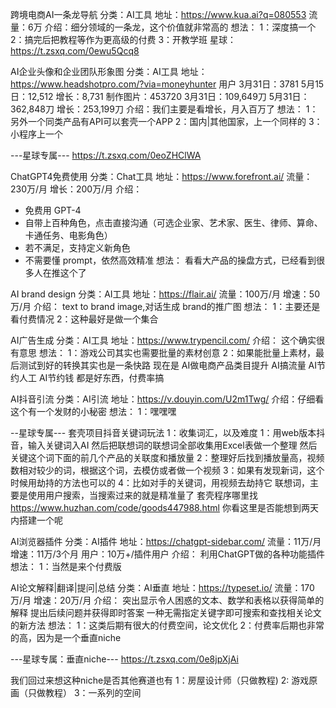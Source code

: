 跨境电商AI一条龙导航
分类：AI工具
地址：https://www.kua.ai?q=080553
流量：6万
介绍：细分领域的一条龙，这个价值就非常高的
想法：
1：深度搞一个
2：搞完后把教程等作为更高级的付费
3：开教学班
星球：https://t.zsxq.com/0ewu5Qcq8


AI企业头像和企业团队形象图
分类：AI工具
地址：https://www.headshotpro.com/?via=moneyhunter
用户
3月31日：3781
5月15日：12,512
增长：8,731
制作图片：453720
3月31日：109,649刀
5月31日：362,848刀
增长：253,199刀
介绍：我们主要是看增长，月入百万了
想法：
1：另外一个同类产品有API可以套壳一个APP
2：国内|其他国家，上一个同样的
3：小程序上一个

---星球专属---
https://t.zsxq.com/0eoZHClWA

ChatGPT4免费使用
分类：Chat工具
地址：https://www.forefront.ai/
流量：230万/月
增长：200万/月
介绍：
- 免费用 GPT-4
- 自带上百种角色，点击直接沟通（可选企业家、艺术家、医生、律师、算命、卡通任务、电影角色）
- 若不满足，支持定义新角色
- 不需要懂 prompt，依然高效精准
想法：
看看大产品的操盘方式，已经看到很多人在推这个了


AI brand design
分类：AI工具
地址：https://flair.ai/
流量：100万/月
增速：50万/月
介绍：
text to brand image,对话生成 brand的推广图
想法：
1：主要还是看付费情况
2：这种最好是做一个集合


AI广告生成
分类：AI工具
地址：https://www.trypencil.com/
介绍：
这个确实很有意思
想法：
1：游戏公司其实也需要批量的素材创意
2：如果能批量上素材，最后测试到好的转换其实也是一条快路
现在是
AI做电商产品类目提升
AI搞流量
AI节约人工
AI节约钱
都是好东西，付费率搞

AI抖音引流
分类：AI引流
地址：https://v.douyin.com/U2m1Twg/
介绍：仔细看这个有一个发财的小秘密
想法：
1：嘿嘿嘿

--星球专属---
套壳项目抖音关键词玩法
1：收集词汇，以及难度
1：用web版本抖音，输入关键词入AI 然后把联想词的联想词全部收集用Excel表做一个整理
然后关键这个词下面的前几个产品的关联度和播放量
2：整理好后找到播放量高，视频数相对较少的词，根据这个词，去模仿或者做一个视频
3：如果有发现新词，这个时候用劫持的方法也可以的
4：比如对手的关键词，用视频去劫持它
联想词，主要是使用用户搜索，当搜索过来的就是精准量了
套壳程序哪里找
https://www.huzhan.com/code/goods447988.html
你看这里是否能想到两天内搭建一个呢


AI浏览器插件
分类：AI插件
地址：https://chatgpt-sidebar.com/
流量：11万/月
增速：11万/3个月
用户：10万+/插件用户
介绍：
利用ChatGPT做的各种功能插件
想法：
1：当然是来个付费版



AI论文解释|翻译|提问|总结
分类：AI垂直
地址：https://typeset.io/
流量：170万/月
增速：20万/月
介绍：
突出显示令人困惑的文本、数学和表格以获得简单的解释
提出后续问题并获得即时答案
一种无需指定关键字即可搜索和查找相关论文的新方法
想法：
1：这类后期有很大的付费空间，论文优化
2：付费率后期也非常的高，因为是一个垂直niche

---星球专属：垂直niche---
https://t.zsxq.com/0e8jpXjAi

我们回过来想这种niche是否其他赛道也有
1：房屋设计师（只做教程)
2: 游戏原画（只做教程）
3：一系列的空间
